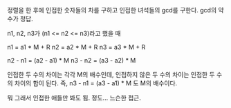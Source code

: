 정렬을 한 후에 인접한 숫자들의 차를 구하고 인접한 녀석들의 gcd를 구한다.
gcd의 약수가 정답.

n1, n2, n3가 (n1 <= n2 <= n3)라고 했을 때

n1 = a1 * M + R
n2 = a2 * M + R
n3 = a3 * M + R

n2 - n1 = (a2 - a1) * M
n3 - n2 = (a3 - a2) * M

인접한 두 수의 차이는 각각 M의 배수인데,
인접하지 않은 두 수의 차이는 인접한 두 수의 차이의 합이 된다.
즉,
n3 - n1 = (a3 - a1) * M 도 M의 배수이다.

뭐 그래서 인접한 애들만 봐도 됨. 정도... 느슨한 접근.
